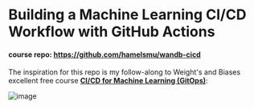 # Building a Machine Learning CI/CD Workflow with GitHub Actions

#### course repo: https://github.com/hamelsmu/wandb-cicd

The inspiration for this repo is my follow-along to Weight's and Biases excellent free course **[CI/CD for Machine Learning (GitOps)](https://www.wandb.courses/aggmm)**:

![image](https://github.com/100stacks/wandb-cicd-mlops/assets/10120600/f924d8c3-9c5b-4959-973a-e5f725d21b51)

